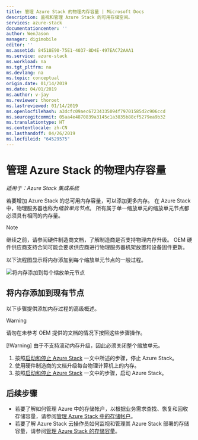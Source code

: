 ```yaml
---
title: 管理 Azure Stack 的物理内存容量 | Microsoft Docs
description: 监视和管理 Azure Stack 的可用存储空间。
services: azure-stack
documentationcenter: ''
author: WenJason
manager: digimobile
editor: ''
ms.assetid: 84518E90-75E1-4037-8D4E-497EAC72AAA1
ms.service: azure-stack
ms.workload: na
ms.tgt_pltfrm: na
ms.devlang: na
ms.topic: conceptual
origin.date: 01/14/2019
ms.date: 04/01/2019
ms.author: v-jay
ms.reviewer: thoroet
ms.lastreviewed: 01/14/2019
ms.openlocfilehash: a3dcfc09aec67234335094f79701585d2c906ccd
ms.sourcegitcommit: 05aa4e4870839a3145c1a3835b88cf5279ea9b32
ms.translationtype: HT
ms.contentlocale: zh-CN
ms.lasthandoff: 04/26/2019
ms.locfileid: "64529575"
---
```

# <a name="manage-physical-memory-capacity-for-azure-stack"></a>管理 Azure Stack 的物理内存容量

*适用于：Azure Stack 集成系统*

若要增加 Azure Stack 的总可用内存容量，可以添加更多内存。 在 Azure Stack 中，物理服务器也称为*缩放单元节点*。 所有属于单一缩放单元的缩放单元节点都必须具有相同的内存量。

> [!note]  
> 继续之前，请参阅硬件制造商文档，了解制造商是否支持物理内存升级。 OEM 硬件供应商支持合同可能会要求供应商进行物理服务器机架放置和设备固件更新。

以下流程图显示将内存添加到每个缩放单元节点的一般过程。

![将内存添加到每个缩放单元节点](media/azure-stack-manage-storage-physical-capacity/process-to-add-memory-to-scale-unit.png)

## <a name="add-memory-to-an-existing-node"></a>将内存添加到现有节点
以下步骤提供添加内存过程的高级概述。 

> [!Warning]
> 请勿在未参考 OEM 提供的文档的情况下按照这些步骤操作。
> 
> [!Warning]
> 由于不支持滚动内存升级，因此必须关闭整个缩放单元。

1. 按照[启动和停止 Azure Stack](azure-stack-start-and-stop.md) 一文中所述的步骤，停止 Azure Stack。
2. 使用硬件制造商的文档升级每台物理计算机上的内存。
3. 按照[启动和停止 Azure Stack](azure-stack-start-and-stop.md) 一文中的步骤，启动 Azure Stack。

## <a name="next-steps"></a>后续步骤

 - 若要了解如何管理 Azure 中的存储帐户，以根据业务需求查找、恢复和回收存储容量，请参阅[管理 Azure Stack 中的存储帐户](azure-stack-manage-storage-accounts.md)。
 - 若要了解 Azure Stack 云操作员如何监视和管理其 Azure Stack 部署的存储容量，请参阅[管理 Azure Stack 的存储容量](azure-stack-manage-storage-shares.md)。 

<!-- Update_Description: wording update -->